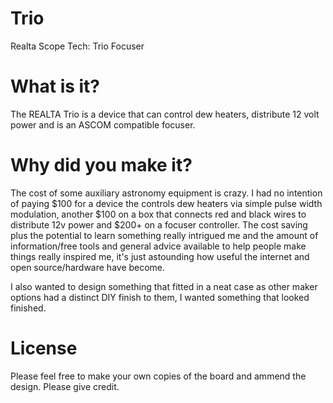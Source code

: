 # Trio
Realta Scope Tech: Trio Focuser

# What is it?

The REALTA Trio is a device that can control dew heaters, distribute 12 volt power and is an ASCOM compatible focuser. 

# Why did you make it?

The cost of some auxiliary astronomy equipment is crazy. I had no intention of paying $100 for a device the controls dew heaters via simple pulse width modulation, another $100 on a box that connects red and black wires to distribute 12v power and $200+ on a focuser controller. The cost saving plus the potential to learn something really intrigued me and the amount of information/free tools and general advice available to help people make things really inspired me, it's just astounding how useful the internet and open source/hardware have become. 

I also wanted to design something that fitted in a neat case as other maker options had a distinct DIY finish to them, I wanted something that looked finished.

# License

Please feel free to make your own copies of the board and ammend the design. Please give credit.
